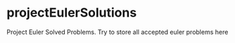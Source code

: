 projectEulerSolutions
=====================

Project Euler Solved Problems. Try to store all accepted euler problems here
